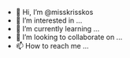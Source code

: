 - 👋 Hi, I’m @misskrisskos
- 👀 I’m interested in ...
- 🌱 I’m currently learning ...
- 💞️ I’m looking to collaborate on ...
- 📫 How to reach me ...

<!---
misskrisskos/misskrisskos is a ✨ special ✨ repository because its `README.md` (this file) appears on your GitHub profile.
You can click the Preview link to take a look at your changes.
--->
